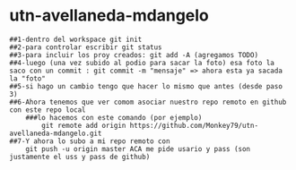 # utn-avellaneda-mdangelo
	##1-dentro del workspace git init
	##2-para controlar escribir git status
	##3-para incluir los proy creados: git add -A (agregamos TODO)
	##4-luego (una vez subido al podio para sacar la foto) esa foto la saco con un commit : git commit -m "mensaje" => ahora esta ya sacada la "foto"
	##5-si hago un cambio tengo que hacer lo mismo que antes (desde paso 3)
	##6-Ahora tenemos que ver comom asociar nuestro repo remoto en github con este repo local 
		###lo hacemos con este comando (por ejemplo)
			git remote add origin https://github.com/Monkey79/utn-avellaneda-mdangelo.git
	##7-Y ahora lo subo a mi repo remoto con 
		git push -u origin master ACA me pide usario y pass (son justamente el uss y pass de github)